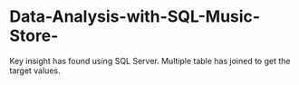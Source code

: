 # Data-Analysis-with-SQL-Music-Store-
Key insight has found using SQL Server. Multiple table has joined to get the target values.
